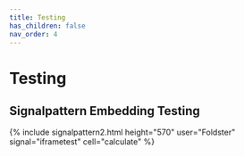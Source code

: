 ```yaml
---
title: Testing
has_children: false
nav_order: 4
---
```


# Testing

## Signalpattern Embedding Testing

{% include signalpattern2.html height="570" user="Foldster" signal="iframetest" cell="calculate" %}
